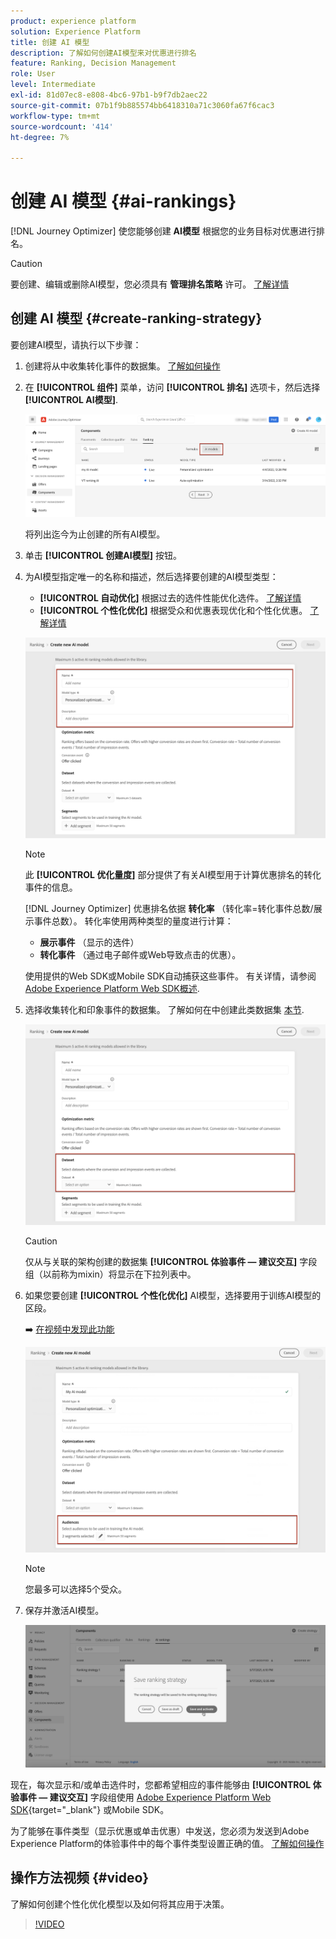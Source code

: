 ```yaml
---
product: experience platform
solution: Experience Platform
title: 创建 AI 模型
description: 了解如何创建AI模型来对优惠进行排名
feature: Ranking, Decision Management
role: User
level: Intermediate
exl-id: 81d07ec8-e808-4bc6-97b1-b9f7db2aec22
source-git-commit: 07b1f9b885574bb6418310a71c3060fa67f6cac3
workflow-type: tm+mt
source-wordcount: '414'
ht-degree: 7%

---
```


# 创建 AI 模型 {#ai-rankings}

[!DNL Journey Optimizer] 使您能够创建 **AI模型** 根据您的业务目标对优惠进行排名。

>[!CAUTION]
>
>要创建、编辑或删除AI模型，您必须具有 **管理排名策略** 许可。 [了解详情](../../administration/high-low-permissions.md#manage-ranking-strategies)

## 创建 AI 模型 {#create-ranking-strategy}

要创建AI模型，请执行以下步骤：

1. 创建将从中收集转化事件的数据集。 [了解如何操作](../data-collection/create-dataset.md)

1. 在 **[!UICONTROL 组件]** 菜单，访问 **[!UICONTROL 排名]** 选项卡，然后选择 **[!UICONTROL AI模型]**.

   ![](../assets/ai-ranking-list.png)

   将列出迄今为止创建的所有AI模型。

1. 单击 **[!UICONTROL 创建AI模型]** 按钮。

1. 为AI模型指定唯一的名称和描述，然后选择要创建的AI模型类型：

   * **[!UICONTROL 自动优化]** 根据过去的选件性能优化选件。 [了解详情](auto-optimization-model.md)
   * **[!UICONTROL 个性化优化]** 根据受众和优惠表现优化和个性化优惠。 [了解详情](personalized-optimization-model.md)

   ![](../assets/ai-ranking-fields.png)

   >[!NOTE]
   >
   >此 **[!UICONTROL 优化量度]** 部分提供了有关AI模型用于计算优惠排名的转化事件的信息。
   >
   >[!DNL Journey Optimizer] 优惠排名依据 **转化率** （转化率=转化事件总数/展示事件总数）。 转化率使用两种类型的量度进行计算：
   >* **展示事件** （显示的选件）
   >* **转化事件** （通过电子邮件或Web导致点击的优惠）。
   >
   >使用提供的Web SDK或Mobile SDK自动捕获这些事件。 有关详情，请参阅 [Adobe Experience Platform Web SDK概述](https://experienceleague.adobe.com/docs/experience-platform/edge/home.html?lang=zh-Hans).

1. 选择收集转化和印象事件的数据集。 了解如何在中创建此类数据集 [本节](../data-collection/create-dataset.md). <!--This dataset needs to be associated with a schema that must have the **[!UICONTROL Proposition Interactions]** field group (previously known as mixin) associated with it.-->

   ![](../assets/ai-ranking-dataset-id.png)

   >[!CAUTION]
   >
   >仅从与关联的架构创建的数据集 **[!UICONTROL 体验事件 — 建议交互]** 字段组（以前称为mixin）将显示在下拉列表中。

1. 如果您要创建 **[!UICONTROL 个性化优化]** AI模型，选择要用于训练AI模型的区段。

   ➡️ [在视频中发现此功能](#video)

   ![](../assets/ai-ranking-segments.png)

   >[!NOTE]
   >
   >您最多可以选择5个受众。

1. 保存并激活AI模型。

   ![](../assets/ai-ranking-save-activate.png)

<!--At this point, you must have:

* created the AI model,
* defined which type of event you want to capture - offer displayed (impression) and/or offer clicked (conversion),
* and in which dataset you want to collect the event data.-->

现在，每次显示和/或单击选件时，您都希望相应的事件能够由 **[!UICONTROL 体验事件 — 建议交互]** 字段组使用 [Adobe Experience Platform Web SDK](https://experienceleague.adobe.com/docs/experience-platform/edge/web-sdk-faq.html#what-is-adobe-experience-platform-web-sdk%3F){target="_blank"} 或Mobile SDK。

为了能够在事件类型（显示优惠或单击优惠）中发送，您必须为发送到Adobe Experience Platform的体验事件中的每个事件类型设置正确的值。 [了解如何操作](../data-collection/schema-requirement.md)

## 操作方法视频 {#video}

了解如何创建个性化优化模型以及如何将其应用于决策。

>[!VIDEO](https://video.tv.adobe.com/v/3419954?quality=12)
